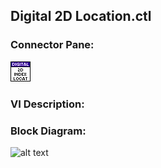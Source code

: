 ## **Digital 2D Location.ctl**
### Connector Pane:
![alt text](/docs/images/Instrument%20Control/Digital/SubVIs/Digital%202D%20Location.ctlc.png "Digital 2D Location.ctl connector pane")

### VI Description:


### Block Diagram:
![alt text](/docs/images/Instrument%20Control/Digital/SubVIs/Digital%202D%20Location.ctld.png "Digital 2D Location.ctl block diagram")

